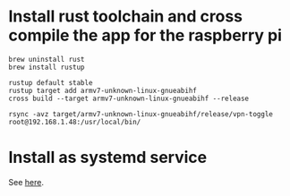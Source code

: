 # Install rust toolchain and cross compile the app for the raspberry pi

```shell
brew uninstall rust
brew install rustup

rustup default stable
rustup target add armv7-unknown-linux-gnueabihf
cross build --target armv7-unknown-linux-gnueabihf --release

rsync -avz target/armv7-unknown-linux-gnueabihf/release/vpn-toggle root@192.168.1.48:/usr/local/bin/
```

# Install as systemd service

See [here](deploy/README.md).
